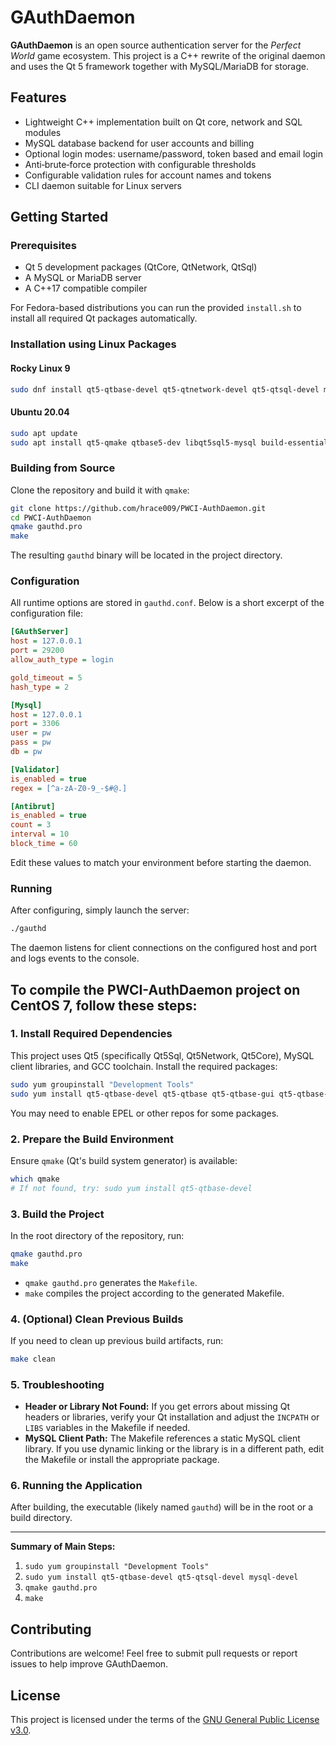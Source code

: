 # GAuthDaemon

**GAuthDaemon** is an open source authentication server for the *Perfect World* game ecosystem.  This project is a C++ rewrite of the original daemon and uses the Qt 5 framework together with MySQL/MariaDB for storage.

## Features

- Lightweight C++ implementation built on Qt core, network and SQL modules
- MySQL database backend for user accounts and billing
- Optional login modes: username/password, token based and email login
- Anti‑brute‑force protection with configurable thresholds
- Configurable validation rules for account names and tokens
- CLI daemon suitable for Linux servers

## Getting Started

### Prerequisites

- Qt 5 development packages (QtCore, QtNetwork, QtSql)
- A MySQL or MariaDB server
- A C++17 compatible compiler

For Fedora-based distributions you can run the provided `install.sh` to install all required Qt packages automatically.

### Installation using Linux Packages

#### Rocky Linux 9

```bash
sudo dnf install qt5-qtbase-devel qt5-qtnetwork-devel qt5-qtsql-devel mariadb-server mariadb-devel gcc-c++
```

#### Ubuntu 20.04

```bash
sudo apt update
sudo apt install qt5-qmake qtbase5-dev libqt5sql5-mysql build-essential mariadb-server libmariadb-dev
```

### Building from Source

Clone the repository and build it with `qmake`:

```bash
git clone https://github.com/hrace009/PWCI-AuthDaemon.git
cd PWCI-AuthDaemon
qmake gauthd.pro
make
```

The resulting `gauthd` binary will be located in the project directory.

### Configuration

All runtime options are stored in `gauthd.conf`.  Below is a short excerpt of the configuration file:

```ini
[GAuthServer]
host = 127.0.0.1
port = 29200
allow_auth_type = login

gold_timeout = 5
hash_type = 2

[Mysql]
host = 127.0.0.1
port = 3306
user = pw
pass = pw
db = pw

[Validator]
is_enabled = true
regex = [^a-zA-Z0-9_-$#@.]

[Antibrut]
is_enabled = true
count = 3
interval = 10
block_time = 60
```

Edit these values to match your environment before starting the daemon.

### Running

After configuring, simply launch the server:

```bash
./gauthd
```

The daemon listens for client connections on the configured host and port and logs events to the console.

## To compile the PWCI-AuthDaemon project on CentOS 7, follow these steps:

### 1. Install Required Dependencies

This project uses Qt5 (specifically Qt5Sql, Qt5Network, Qt5Core), MySQL client libraries, and GCC toolchain. Install the required packages:
```sh
sudo yum groupinstall "Development Tools"
sudo yum install qt5-qtbase-devel qt5-qtbase qt5-qtbase-gui qt5-qtbase-mysql qt5-qtdeclarative qt5-qttools qt5-qtsql-devel mysql-devel
```

You may need to enable EPEL or other repos for some packages.

### 2. Prepare the Build Environment

Ensure `qmake` (Qt's build system generator) is available:
```sh
which qmake
# If not found, try: sudo yum install qt5-qtbase-devel
```

### 3. Build the Project

In the root directory of the repository, run:
```sh
qmake gauthd.pro
make
```
- `qmake gauthd.pro` generates the `Makefile`.
- `make` compiles the project according to the generated Makefile.

### 4. (Optional) Clean Previous Builds

If you need to clean up previous build artifacts, run:
```sh
make clean
```

### 5. Troubleshooting

- **Header or Library Not Found:** If you get errors about missing Qt headers or libraries, verify your Qt installation and adjust the `INCPATH` or `LIBS` variables in the Makefile if needed.
- **MySQL Client Path:** The Makefile references a static MySQL client library. If you use dynamic linking or the library is in a different path, edit the Makefile or install the appropriate package.

### 6. Running the Application

After building, the executable (likely named `gauthd`) will be in the root or a build directory.

---

**Summary of Main Steps:**
1. `sudo yum groupinstall "Development Tools"`
2. `sudo yum install qt5-qtbase-devel qt5-qtsql-devel mysql-devel`
3. `qmake gauthd.pro`
4. `make`

## Contributing

Contributions are welcome! Feel free to submit pull requests or report issues to help improve GAuthDaemon.

## License

This project is licensed under the terms of the [GNU General Public License v3.0](LICENSE).
